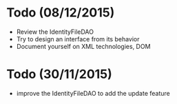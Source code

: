 # Todo (08/12/2015)
- Review the IdentityFileDAO
- Try to design an interface from its behavior
- Document yourself on XML technologies, DOM


# Todo (30/11/2015)
- improve the IdentityFileDAO to add the update feature

